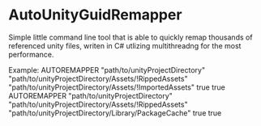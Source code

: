 # AutoUnityGuidRemapper
Simple little command line tool that is able to quickly remap thousands of referenced unity files, writen in C# utlizing multithreadng for the most performance.

Example:
AUTOREMAPPER "path/to/unityProjectDirectory" "path/to/unityProjectDirectory/Assets/!RippedAssets" "path/to/unityProjectDirectory/Assets/!ImportedAssets" true true
AUTOREMAPPER "path/to/unityProjectDirectory" "path/to/unityProjectDirectory/Assets/!RippedAssets" "path/to/unityProjectDirectory/Library/PackageCache" true true

